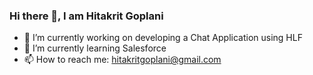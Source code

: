 ### Hi there 👋, I am Hitakrit Goplani

- 🔭 I’m currently working on developing a Chat Application using HLF
- 🌱 I’m currently learning Salesforce
- 📫 How to reach me: hitakritgoplani@gmail.com

